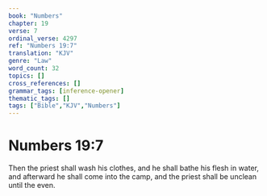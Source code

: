 ```yaml
---
book: "Numbers"
chapter: 19
verse: 7
ordinal_verse: 4297
ref: "Numbers 19:7"
translation: "KJV"
genre: "Law"
word_count: 32
topics: []
cross_references: []
grammar_tags: [inference-opener]
thematic_tags: []
tags: ["Bible","KJV","Numbers"]
---
```


# Numbers 19:7

Then the priest shall wash his clothes, and he shall bathe his flesh in water, and afterward he shall come into the camp, and the priest shall be unclean until the even.
